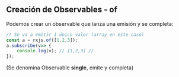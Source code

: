 ## Creación de Observables - of

Podemos crear un observable que lanza una emisión y se completa:

```ts
// Se va a emitir 1 único valor (array en este caso)
const a = rxjs.of([1,2,3]);
a.subscribe(v=> {
    console.log(v); // [1,2,3] // 
});
```

(Se denomina Observable **single**, emite y completa)